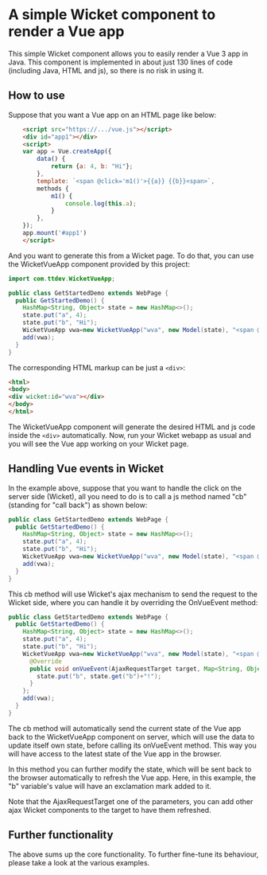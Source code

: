 # A simple Wicket component to render a Vue app

This simple Wicket component allows you to easily render a Vue 3 app in Java. This 
component is implemented in about just 130 lines of code (including Java, HTML and js), so
there is no risk in using it.

## How to use
Suppose that you want a Vue app on an HTML page like below:
```html
    <script src="https://.../vue.js"></script>
    <div id="app1"></div>
    <script>
    var app = Vue.createApp({
        data() {
            return {a: 4, b: "Hi"};
        },
        template: `<span @click='m1()'>{{a}} {{b}}<span>`,
        methods {
            m1() {
                console.log(this.a);
            }
        },
    });
    app.mount('#app1')
    </script>
```
And you want to generate this from a Wicket page. To do that, you
can use the WicketVueApp component provided by this project:
```java
import com.ttdev.WicketVueApp;

public class GetStartedDemo extends WebPage {
  public GetStartedDemo() {
    HashMap<String, Object> state = new HashMap<>();
    state.put("a", 4);
    state.put("b", "Hi");
    WicketVueApp vwa=new WicketVueApp("wva", new Model(state), "<span @click='m1()'>{{a}} {{b}}<span>", "m1() {console.log(this.a);}");
    add(vwa);
  }
}
```
The corresponding HTML markup can be just a `<div>`:
```html
<html>
<body>
<div wicket:id="wva"></div>
</body>
</html>
```
The WicketVueApp component will generate the desired HTML and js code inside the `<div>` automatically.
Now, run your Wicket webapp as usual and you will see the Vue app working on your Wicket page.

## Handling Vue events in Wicket

In the example above, suppose that you want to handle the click on the server side (Wicket), all
you need to do is to call a js method named "cb" (standing for "call back") as shown below:
```java
public class GetStartedDemo extends WebPage {
  public GetStartedDemo() {
    HashMap<String, Object> state = new HashMap<>();
    state.put("a", 4);
    state.put("b", "Hi");
    WicketVueApp vwa=new WicketVueApp("wva", new Model(state), "<span @click='cb()'>{{a}} {{b}}<span>");
    add(vwa);
  }
}
```
This cb method will use Wicket's ajax mechanism to send the request to the Wicket side, where
you can handle it by overriding the OnVueEvent method:
```java
public class GetStartedDemo extends WebPage {
  public GetStartedDemo() {
    HashMap<String, Object> state = new HashMap<>();
    state.put("a", 4);
    state.put("b", "Hi");
    WicketVueApp vwa=new WicketVueApp("wva", new Model(state), "<span @click='cb()'>{{a}} {{b}}<span>") {
      @Override
      public void onVueEvent(AjaxRequestTarget target, Map<String, Object> data) {
        state.put("b", state.get("b")+"!");
      }
    };
    add(vwa);
  }
}
```
The cb method will automatically send the current state of the Vue app back to the WicketVueApp component
on server, which will use the data to update itself own state, before calling its onVueEvent method. This
way you will have access to the latest state of the Vue app in the browser.

In this method you can further modify the state, which will be sent back to the browser automatically 
to refresh the Vue app. Here, in this example, the "b" variable's value will have an exclamation mark 
added to it.

Note that the AjaxRequestTarget one of the parameters, you can add other ajax Wicket components to the
target to have them refreshed.

## Further functionality
The above sums up the core functionality. To further fine-tune its behaviour, please take a look at
the various examples.